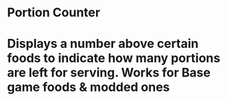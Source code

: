 # Portion Counter
# Displays a number above certain foods to indicate how many portions are left for serving. Works for Base game foods & modded ones

